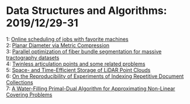 # Data Structures and Algorithms: 2019/12/29-31  
1: [Online scheduling of jobs with favorite machines](https://doi.org/10.48550/arXiv.1812.01343)  
2: [Planar Diameter via Metric Compression](https://doi.org/10.48550/arXiv.1912.11491)  
3: [Parallel optimization of fiber bundle segmentation for massive  tractography datasets](https://doi.org/10.48550/arXiv.1912.11494)  
4: [Twinless articulation points and some related problems](https://doi.org/10.48550/arXiv.1912.11799)  
5: [Space- and Time-Efficient Storage of LiDAR Point Clouds](https://doi.org/10.48550/arXiv.1912.11859)  
6: [On the Reproducibility of Experiments of Indexing Repetitive Document  Collections](https://doi.org/10.48550/arXiv.1912.11944)  
7: [A Water-Filling Primal-Dual Algorithm for Approximating Non-Linear  Covering Problems](https://doi.org/10.48550/arXiv.1912.12151)  